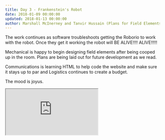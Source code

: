 ```yaml
---
title: Day 3 - Frankenstein's Robot
date: 2018-01-09 00:00:00
updated: 2018-01-13 00:00:00
author: Marshall McInerney and Tanvir Hussain (Plans for Field Elements and working on the Roborio)
---
```


The work continues as software troubleshoots getting the Roborio to work with the robot. Once they get it working the robot will BE ALIVE!!!! ALIVE!!!!!

Mechanical is happy to begin designing field elements after being cooped up in the room. Plans are being laid out for future development as we read.

Communications is learning HTML to help code the website and make sure it stays up to par and Logistics continues to create a budget.

The mood is joyus.

<div class="videowrapper">
  <iframe
   src="https://www.youtube.com/embed/yg6UlXNQgn4" allowfullscreen></iframe>
</div>
